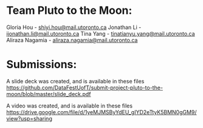 # Team  Pluto to the Moon: 
Gloria Hou - shiyi.hou@mail.utoronto.ca
Jonathan Li - ijonathan.li@mail.utoronto.ca
Tina Yang - tinatianyu.yang@mail.utoronto.ca
Aliraza Nagamia - aliraza.nagamia@mail.utoronto.ca


# Submissions: 
A slide deck was created, and is available in these files https://github.com/DataFestUofT/submit-project-pluto-to-the-moon/blob/master/slide_deck.pdf

A video was created, and is available in these files https://drive.google.com/file/d/1yeMJMSByYdEU_gIYD2eTtyK5BMN0gGM9/view?usp=sharing
